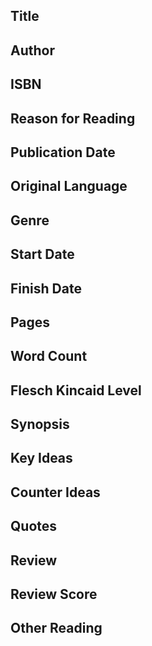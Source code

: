 ## Title
## Author
## ISBN
## Reason for Reading
## Publication Date
## Original Language
## Genre
## Start Date
## Finish Date
## Pages
## Word Count
## Flesch Kincaid Level
## Synopsis
## Key Ideas
## Counter Ideas
## Quotes
## Review
## Review Score
## Other Reading
